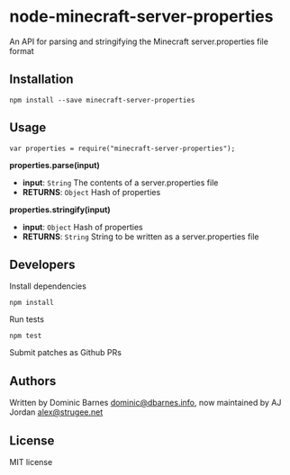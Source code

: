 # node-minecraft-server-properties

An API for parsing and stringifying the Minecraft server.properties file format

## Installation

    npm install --save minecraft-server-properties

## Usage

    var properties = require("minecraft-server-properties");

**properties.parse(input)**

 * **input**: `String` The contents of a server.properties file
 * **RETURNS**: `Object` Hash of properties

**properties.stringify(input)**

 * **input**: `Object` Hash of properties
 * **RETURNS**: `String` String to be written as a server.properties file

## Developers

Install dependencies

    npm install

Run tests

    npm test

Submit patches as Github PRs

## Authors

Written by Dominic Barnes <dominic@dbarnes.info>, now maintained by AJ Jordan <alex@strugee.net>

## License

MIT license

